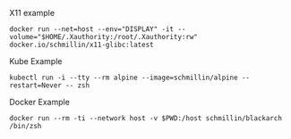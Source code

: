X11 example

```
docker run --net=host --env="DISPLAY" -it --volume="$HOME/.Xauthority:/root/.Xauthority:rw" docker.io/schmillin/x11-glibc:latest
```

Kube Example

```
kubectl run -i --tty --rm alpine --image=schmillin/alpine --restart=Never -- zsh
```

Docker Example

```
docker run --rm -ti --network host -v $PWD:/host schmillin/blackarch /bin/zsh
```
